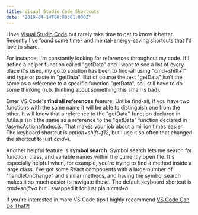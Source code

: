 ```yaml
---
title: Visual Studio Code Shortcuts
date: "2019-04-14T00:00:01.000Z"
---
```


I love [Visual Studio Code](https://code.visualstudio.com/) but rarely take time to get to know it better. Recently I've found some time- and mental-energy-saving shortcuts that I'd love to share.

For instance: I'm constantly looking for references throughout my code. If I define a helper function called "getData" and I want to see a list of every place it's used, my go to solution has been to find-all using "cmd+shift+f" and type or paste in "getData". But of course the text "getData" isn't the same as a reference to a specific function "getData", so I still have to do some thinking (n.b. thinking about something this small is bad).

Enter VS Code's **find all references** feature. Unlike find-all, if you have two functions with the same name it will be able to distinguish one from the other. It will know that a reference to the "getData" function declared in /utils.js isn't the same as a reference to the "getData" function declared in /asyncActions/index.js. That makes your job about a million times easier. The keyboard shortcut is *option+shift+f12*, but I use it so often that changed the shortcut to just *cmd+i*.

Another helpful feature is **symbol search**. Symbol search lets me search for function, class, and variable names within the currently open file. It's especially helpful when, for example, you're trying to find a method inside a large class. I've got some React components with a large number of "handleOnChange" and similar methods, and having the symbol search makes it so much easier to navigate these. The default keyboard shortcut is *cmd+shift+o* but I swapped it for just plain *cmd+o*.

If you're interested in more VS Code tips I highly recommend [VS Code Can Do That?!](https://vscodecandothat.com/)
